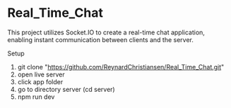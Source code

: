 # Real_Time_Chat

This project utilizes Socket.IO to create a real-time chat application, enabling instant communication between clients and the server.

Setup
1. git clone "https://github.com/ReynardChristiansen/Real_Time_Chat.git"
2. open live server
3. click app folder
4. go to directory server (cd server)
5. npm run dev
